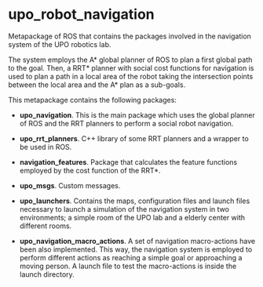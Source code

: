 # upo_robot_navigation
Metapackage of ROS that contains the packages involved in the navigation system of the UPO robotics lab.

The system employs the A* global planner of ROS to plan a first global path to the goal. Then, a RRT* planner with social cost functions for navigation is used to plan a path in a local area of the robot taking the intersection points between the local area and the A* plan as a sub-goals. 

This metapackage contains the following packages:
 
* **upo_navigation**. This is the main package which uses the global planner of ROS and the RRT planners to perform a social robot navigation.

* **upo_rrt_planners**. C++ library of some RRT planners and a wrapper to be used in ROS.

* **navigation_features**. Package that calculates the feature functions employed by the cost function of the RRT*.

* **upo_msgs**. Custom messages.

* **upo_launchers**. Contains the maps, configuration files and launch files necessary to launch a simulation of the navigation system in two environments; a simple room of the UPO lab and a elderly center with different rooms.

* **upo_navigation_macro_actions**. A set of navigation macro-actions have been also implemented. This way, the navigation system is employed to perform different actions as reaching a simple goal or approaching a moving person. A launch file to test the macro-actions is inside the launch directory.


